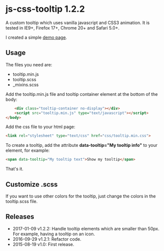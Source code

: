 # js-css-tooltip 1.2.2

A custom tooltip which uses vanilla javascript and CSS3 animation.
It is tested in IE9+, Firefox 17+, Chrome 20+ and Safari 5.0+.

I created a simple [demo page](http://www.mirellavanteulingen.nl/demos/tooltip).

## Usage

The files you need are:
 - tooltip.min.js
 - tooltip.scss
 - _mixins.scss

Add the tooltip.min.js file and tooltip container element at the bottom of the body:
```html
    <div class="tooltip-container no-display"></div>
    <script src="tooltip.min.js" type="text/javascript"></script>
</body>
```

Add the css file to your html page:
```html
<link rel="stylesheet" type="text/css" href="css/tooltip.min.css">
```

To create a tooltip, add the attribute **data-tooltip="My tooltip info"** to your element, for example:
```html
<span data-tooltip="My tooltip text">Show my tooltip</span>
```

That's it.

## Customize .scss
If you want to use other colors for the tooltip, just change the colors in the tooltip.scss file.

## Releases
- 2017-01-09 v1.2.2: Handle tooltip elements which are smaller than 50px. For example, having a tooltip on an icon.
- 2016-09-29 v1.2.1: Refactor code.
- 2015-08-19  v1.0: First release.


